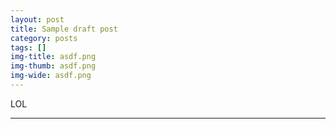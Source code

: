 ```yaml
---
layout: post
title: Sample draft post
category: posts
tags: []
img-title: asdf.png
img-thumb: asdf.png
img-wide: asdf.png
---
```


LOL

---
